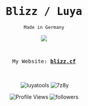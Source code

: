 <h1 align="center"><samp>Blizz / Luya</samp></h1>
<p align="center"><code>Made in Germany</code></p>
<p align="center">
<img src="https://discord.c99.nl/widget/theme-4/1009395412710469635.png">
</p>
<br>
<p align="center">
  <samp>
    My Website:
   <b><a href="https://blizz.cf/">blizz.cf</a></b>
</samp><br>
</p>
<br>
<p align="center">&nbsp;<img align="center" src="https://github-readme-stats.vercel.app/api?username=luyatools&title_color=4F8CC9&text_color=9f9f9f&show_icons=true&bg_color=00000000&hide_border=true&icon_color=4F8CC9&hide_title=true&count_private=true" alt="luyatools" />
<img align="center" src="https://github-readme-stats.vercel.app/api/top-langs?username=luyatools&count_private=true&hide=procfile&theme=transparent&hide_border=true&cache_seconds=1800&layout=compact&langs_count=10&custom_title=Most%20Used%20Coding%20Languages" alt="7z8y" />
</p>
<p align="center">
<img src="https://api.visitorbadge.io/api/VisitorHit?user=luyatools&countColorcountColor&countColor=%230095FF" alt="Profile Views"/>
<img alt="followers" src="https://img.shields.io/github/followers/luyatools?color=f429ff&style=for-the-badge&logo=github&label=Follow"/>
</p>
